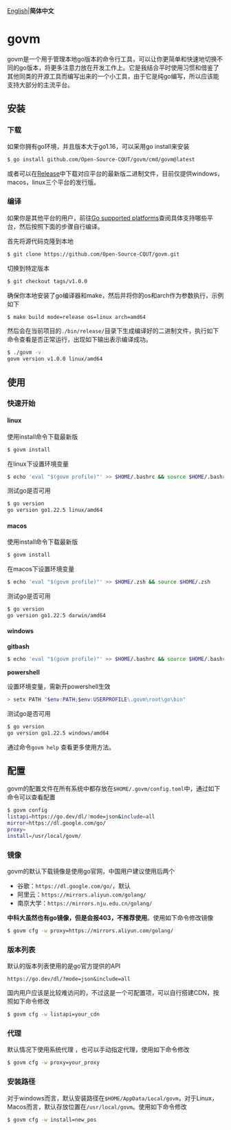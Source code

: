 [English](README.en.md)|**简体中文**

# govm

govm是一个用于管理本地go版本的命令行工具，可以让你更简单和快速地切换不同的go版本，将更多注意力放在开发工作上。它是我结合平时使用习惯和借鉴了其他同类的开源工具而编写出来的一个小工具，由于它是纯go编写，所以应该能支持大部分的主流平台。



## 安装



### 下载

如果你拥有go环境，并且版本大于go1.16，可以采用go install来安装

```bash
$ go install github.com/Open-Source-CQUT/govm/cmd/govm@latest
```

或者可以在[Release](https://github.com/Open-Source-CQUT/govm/releases)中下载对应平台的最新版二进制文件，目前仅提供windows，macos，linux三个平台的发行版。



### 编译

如果你是其他平台的用户，前往[Go supported platforms](https://github.com/golang/go/blob/master/src/cmd/dist/build.go#L1727)查阅具体支持哪些平台，然后按照下面的步骤自行编译。

首先将源代码克隆到本地

```bash
$ git clone https://github.com/Open-Source-CQUT/govm.git
```

切换到特定版本

```bash
$ git checkout tags/v1.0.0
```

确保你本地安装了go编译器和make，然后并将你的os和arch作为参数执行，示例如下

```bash
$ make build mode=release os=linux arch=amd64
```

然后会在当前项目的`./bin/release/`目录下生成编译好的二进制文件，执行如下命令查看是否正常运行，出现如下输出表示编译成功。

```bash
$ ./govm -v
govm version v1.0.0 linux/amd64
```



## 使用



### 快速开始



#### linux

使用install命令下载最新版

```bash
$ govm install
```

在linux下设置环境变量

```bash
$ echo 'eval "$(govm profile)"' >> $HOME/.bashrc && source $HOME/.bashrc
```

测试go是否可用

```bash
$ go version
go version go1.22.5 linux/amd64
```



#### macos

使用install命令下载最新版

```bash
$ govm install
```

在macos下设置环境变量

```bash
$ echo 'eval "$(govm profile)"' >> $HOME/.zsh && source $HOME/.zsh
```

测试go是否可用

```bash
$ go version
go version go1.22.5 darwin/amd64
```



#### windows

**gitbash**

```bash
$ echo 'eval "$(govm profile)"' >> $HOME/.bashrc && source $HOME/.bashrc
```

**powershell**

设置环境变量，需新开powershell生效

```powershell
> setx PATH "$env:PATH;$env:USERPROFILE\.govm\root\go\bin"
```

测试go是否可用

```bash
$ go version
go version go1.22.5 windows/amd64
```



通过命令`govm help` 查看更多使用方法。



## 配置

govm的配置文件在所有系统中都存放在`$HOME/.govm/config.toml`中，通过如下命令可以查看配置

```bash
$ govm config
listapi=https://go.dev/dl/?mode=json&include=all
mirror=https://dl.google.com/go/
proxy=
install=/usr/local/govm/
```



### 镜像

govm的默认下载镜像是使用go官网，中国用户建议使用后两个

- 谷歌：`https://dl.google.com/go/`，默认
- 阿里云：`https://mirrors.aliyun.com/golang/`
- 南京大学：`https://mirrors.nju.edu.cn/golang/`

**中科大虽然也有go镜像，但是会报403，不推荐使用**。使用如下命令修改镜像

```bash
$ govm cfg -w proxy=https://mirrors.aliyun.com/golang/
```



### 版本列表

默认的版本列表使用的是go官方提供的API

```
https://go.dev/dl/?mode=json&include=all
```

国内用户应该是比较难访问的，不过这是一个可配置项，可以自行搭建CDN，按照如下命令修改

```bash
$ govm cfg -w listapi=your_cdn
```



### 代理

默认情况下使用系统代理 ，也可以手动指定代理，使用如下命令修改

```bash
$ govm cfg -w proxy=your_proxy
```



### 安装路径

对于windows而言，默认安装路径在`$HOME/AppData/Local/govm`，对于Linux，Macos而言，默认存放位置在`/usr/local/govm`。使用如下命令修改

```bash
$ govm cfg -w install=new_pos
```

